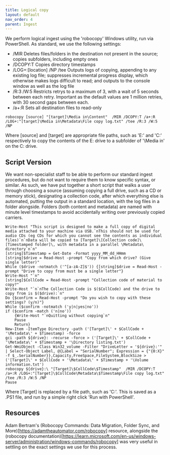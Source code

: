 ```yaml
---
title: Logical copy
layout: default
nav_order: 4
parent: Ingest
---
```

We perform logical ingest using the 'robocopy' Windows utility, run via PowerShell. As standard, we use the following settings:

* /MIR                          Deletes files/folders in the destination not present in the source; copies subfolders, including empty ones
* /DCOPY:T                      Copies directory timestamps
* /LOG+:[location] /NP /tee     Outputs logs of copying, appending to any existing log file; suppresses incremental progress display, which otherwise makes logs difficult to read; and outputs to the console window as well as the log file
* /R:3 /W:5                     Restricts retrys to a maximum of 3, with a wait of 5 seconds between each retry. Important as the default values are 1 million retries, with 30 second gaps between each. 
* /a+:R                         Sets all destination files to read-only

```
robocopy [source] "[target]\Media in\Content"  /MIR /DCOPY:T /a+:R /LOG+:"[target]\Media in\Metadata\File copy log.txt" /tee /R:3 /W:5 /NP
```
Where [source] and [target] are appropriate file paths, such as 'E:\' and 'C:\' respectively to copy the contents of the E: drive to a subfolder of '\Media in' on the C: drive. 

## Script Version

We want non-specialist staff to be able to perform our standard ingest procedures, but do not want to require them to know specific syntax, or similar. As such, we have put together a short script that walks a user through choosing a source (assuming copying a full drive, such as a CD or memory stick), designating a collection code, after which everything else is automated, putting the output in a standard location, with the log files in a folder alongside. Folders (both content and metadata) are named with minute level timestamps to avoid accidentally writing over previously copied carriers.

```
Write-Host "This script is designed to make a full copy of digital media attached to your machine via USB.`nThis should not be used for audio CDs (eg CDs for which you cannot see the contents as individual files)`n`nData will be copied to [Target]\[Collection code]\[Timestamped folder]\, with metadata in a parallel \Metadata\ directory`n`n"
[string]$Timestamp = Get-Date -Format yyyy_MM_dd_HHmm
[string]$drive = Read-Host -prompt "Copy from which drive? (Give single letter)"
While ($drive -notmatch ('^[a-zA-Z]$')) {[string]$drive = Read-Host -prompt "Drive to copy from must be a single letter"}
Write-Host "`n"
[string]$CollCode = Read-Host -prompt "Collection code of material to copy?"
Write-Host "`n`nThe Collection Code is $($CollCode) and the drive to copy from is $($drive):`n"
Do {$confirm = Read-Host -prompt "Do you wish to copy with these settings? (y/n)"}
While ($confirm -notmatch ('y|n|yes|no'))
if ($confirm -match ('n|no'))
	{Write-Host "`nQuitting without copying`n"
	Pause
	Return}
New-Item -ItemType Directory -path ('[Target]\' + $CollCode + '\Metadata\' + $Timestamp) -force
gci -path ${drive}: -recurse -force > ('[Target]\' + $CollCode + '\Metadata\' + $Timestamp + '\Directory listing.txt')
Get-WmiObject -Class Win32_volume -Filter "DriveLetter = '${drive}:'" | Select-Object Label, @{Label = "SerialNumber"; Expression = {"{0:X}" -f $_.SerialNumber}},Capacity,FreeSpace,FileSystem,BlockSize > ('[Target]\' + $CollCode + '\Metadata\' + $Timestamp + '\Volume information.txt')
robocopy ${drive}:\ "[Target]\$CollCode\$Timestamp"  /MIR /DCOPY:T /a+:R /LOG+:"[Target]\$CollCode\Metadata\$Timestamp\File copy log.txt" /tee /R:3 /W:5 /NP
Pause
```
Where [Target] is replaced by a file path, such as 'C:\'. This is saved as a .PS1 file, and run by a simple right click 'Run with PowerShell'. 

## Resources

Adam Bertram's (Robocopy Commands: Data Migration, Folder Sync, and More)[https://adamtheautomator.com/robocopy] resource, alongside the (robocopy documentation)[https://learn.microsoft.com/en-us/windows-server/administration/windows-commands/robocopy] was very useful in settling on the exact settings we use for this process.